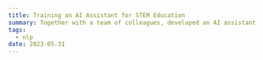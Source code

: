 ```yaml
---
title: Training an AI Assistant for STEM Education
summary: Together with a team of colleagues, developed an AI assistant for STEM students. This included data gathering and preparation, training of a reward model (Deberta), fine-tuning of a large language model (Distilled GPT-2). Used the Antrophic-style Constitutional AI approach in order to bias the model towards clarity, correctness, completeness, and rigour answers. [Read the full report here](uploads/report_AI_assistant.pdf).
tags:
  - nlp
date: 2023-05-31
---
```

